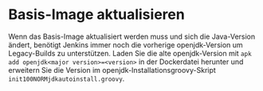 # Basis-Image aktualisieren

Wenn das Basis-Image aktualisiert werden muss und sich die Java-Version ändert, benötigt Jenkins immer noch die vorherige openjdk-Version
um Legacy-Builds zu unterstützen. Laden Sie die alte openjdk-Version mit `apk add openjdk<major version>=<version>` in
der Dockerdatei herunter und erweitern Sie die Version im openjdk-Installationsgroovy-Skript `init100NORMjdkautoinstall.groovy`.